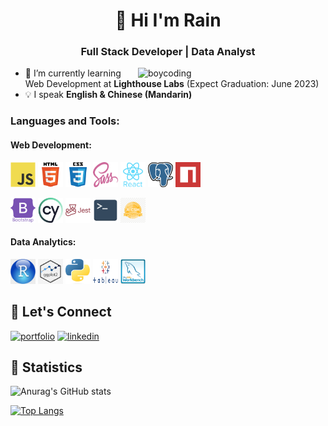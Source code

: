 <h1 align="center">👋 Hi I'm Rain</h1>
<h3 align="center">Full Stack Developer | Data Analyst </h3>
<img align="right" alt="boycoding" width="300" src="https://github.com/raincouver/raincouver/blob/main/image/animated-man-computer-coding.gif"></img>
<!--
**raincouver/raincouver** is a ✨ _special_ ✨ repository because its `README.md` (this file) appears on your GitHub profile.

<!-- Here are some ideas to get you started:

- 🔭 I’m currently working on ...
- 🌱 I’m currently learning ...
- 👯 I’m looking to collaborate on ...
- 🤔 I’m looking for help with ...
- 💬 Ask me about ...
- 📫 How to reach me: ...
- 😄 Pronouns: ...
- ⚡ Fun fact: ...
--> 

- 🌱 I’m currently learning Web Development at **Lighthouse Labs** 
      (Expect Graduation: June 2023)
- 💡 I speak **English & Chinese (Mandarin)**

<h3 align="left">Languages and Tools:</h3>
<h4 align="left">Web Development: </h4>
<p  align="left"> 

<!-- <a href="https://developer.mozilla.org/en-US/docs/Web/JavaScript" target="_blank" rel="noreferrer">    -->
<img src="https://github.com/raincouver/raincouver/blob/main/image/javascript-original.svg" alt="javascript" width="40" height="40"/> 
<!-- </a>  -->

<!-- <a href="https://www.w3.org/html/" target="_blank" rel="noreferrer">  -->
<img src="https://github.com/raincouver/raincouver/blob/main/image/html5-original-wordmark.svg" alt="html5" width="40" height="40"/> 
<!-- </a>  -->

<!-- <a href="https://www.w3schools.com/css/" target="_blank" rel="noreferrer">  -->
<img src="https://github.com/raincouver/raincouver/blob/main/image/css3-original-wordmark.svg" alt="css3" width="40" height="40"/> 
<!-- </a>   -->

<!-- <a href="https://sass-lang.com/" target="_blank" rel="noreferrer">  -->
<img src="https://github.com/raincouver/raincouver/blob/main/image/1280px-Sass_Logo_Color.svg.png" alt="scss" width="40" height="40"/> 
<!-- </a>  -->

<!-- <a href="https://reactjs.org/" target="_blank" rel="noreferrer">  -->
<img src="https://raw.githubusercontent.com/devicons/devicon/master/icons/react/react-original-wordmark.svg" alt="react" width="40" height="40"/> 
<!-- </a>  -->

<!-- <a href="https://www.postgresql.org/" target="_blank" rel="noreferrer">  -->
<img src="https://github.com/raincouver/raincouver/blob/main/image/postgres.png" alt="postgresql" width="40" height="40"/>
<!-- </a>  -->

<img src="https://github.com/raincouver/raincouver/blob/main/image/npm.png" alt="npm" width="40" height="40"/> 

</p>

<p  align="left"> 

<!-- <a href="https://www.w3.org/html/" target="_blank" rel="noreferrer">  -->
<!-- <a href="https://getbootstrap.com" target="_blank" rel="noreferrer">  -->
<img src="https://github.com/raincouver/raincouver/blob/main/image/bootstrap-plain-wordmark.svg" alt="bootstrap" width="40" height="40"/> 
<!-- </a>  -->
<img src="https://github.com/raincouver/raincouver/blob/main/image/cypress-logo-circle-dark.png" alt="cypress" width="40" height="40"/> 
<!-- </a>  -->
<!-- <a href="https://www.w3.org/html/" target="_blank" rel="noreferrer">  -->
<img src="https://github.com/raincouver/raincouver/blob/main/image/jest.png" alt="Jest" width="40" height="40"/> 
<!-- </a>  -->
<img src="https://github.com/raincouver/raincouver/blob/main/image/terminal.png" alt="terminal" width="40" height="40"/>
<img src="https://github.com/raincouver/raincouver/blob/main/image/csm.png" alt="csm" width="40" height="40"/>

</p>

<h4 align="left">Data Analytics: </h4>
<p align="left"> 
<img src="https://github.com/raincouver/raincouver/blob/main/image/rstudio-macos-clip-art-r.jpg" alt="rstudio" width="40" height="40"/>
<img src="https://github.com/raincouver/raincouver/blob/main/image/19-190247_core-tidyverse-ggplot2-hex-clipart.png" alt="ggplot2" width="40" height="40"/>
<img src="https://github.com/raincouver/raincouver/blob/main/image/Python-logo-notext.svg.png" alt="python" width="40" height="40"/>
<img src="https://github.com/raincouver/raincouver/blob/main/image/Tableau-Emblem.png" alt="tableau" width="40" height="40"/>
<img src="https://github.com/raincouver/raincouver/blob/main/image/mysql-workbench-icon.png" alt="mysql" width="40" height="40"/>
</p>

## 🔗 Let's Connect

[![portfolio](https://img.shields.io/badge/my_portfolio-000?style=for-the-badge&logo=ko-fi&logoColor=white)](https://rainzhu.com/)
[![linkedin](https://img.shields.io/badge/linkedin-0A66C2?style=for-the-badge&logo=linkedin&logoColor=white)](https://www.linkedin.com/in/rainzhu-sfu/)

## 🔭 Statistics

<p align="left">

![Anurag's GitHub stats](https://github-readme-stats.vercel.app/api?username=raincouver&show_icons=true&theme=github_dark_dimmed)

</p>

<p align="right">

[![Top Langs](https://github-readme-stats.vercel.app/api/top-langs/?username=raincouver&layout=compact)](https://github.com/anuraghazra/github-readme-stats)

</p>
